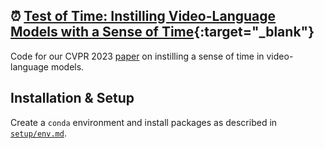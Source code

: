 ##  ⏰ [Test of Time: Instilling Video-Language Models with a Sense of Time](https://arxiv.org/abs/2301.02074){:target="_blank"}

Code for our CVPR 2023 [paper](https://arxiv.org/abs/2301.02074) on instilling a sense of time in video-language models.

## Installation & Setup

Create a `conda` environment and install packages as described in [`setup/env.md`](setup/env.md).